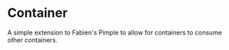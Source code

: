 Container
=========

A simple extension to Fabien's Pimple to allow for containers to consume other containers.
